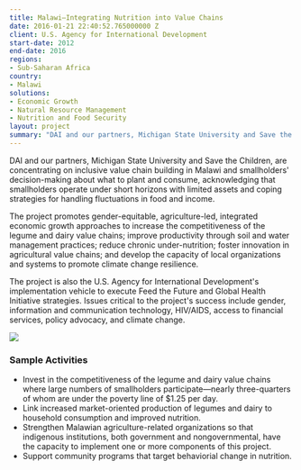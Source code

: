 ```yaml
---
title: Malawi—Integrating Nutrition into Value Chains
date: 2016-01-21 22:40:52.765000000 Z
client: U.S. Agency for International Development
start-date: 2012
end-date: 2016
regions:
- Sub-Saharan Africa
country:
- Malawi
solutions:
- Economic Growth
- Natural Resource Management
- Nutrition and Food Security
layout: project
summary: "DAI and our partners, Michigan State University and Save the Children, are concentrating on inclusive value chain building in Malawi and smallholders' decision-making about what to plant and consume, acknowledging that smallholders operate under short horizons with limited assets and coping strategies for handling fluctuations in food and income."
---
```

DAI and our partners, Michigan State University and Save the Children, are concentrating on inclusive value chain building in Malawi and smallholders' decision-making about what to plant and consume, acknowledging that smallholders operate under short horizons with limited assets and coping strategies for handling fluctuations in food and income.

The project promotes gender-equitable, agriculture-led, integrated economic growth approaches to increase the competitiveness of the legume and dairy value chains; improve productivity through soil and water management practices; reduce chronic under-nutrition; foster innovation in agricultural value chains; and develop the capacity of local organizations and systems to promote climate change resilience.

The project is also the U.S. Agency for International Development's implementation vehicle to execute Feed the Future and Global Health Initiative strategies. Issues critical to the project's success include gender, information and communication technology, HIV/AIDS, access to financial services, policy advocacy, and climate change.

![][1]

###  Sample Activities

* Invest in the competitiveness of the legume and dairy value chains where large numbers of smallholders participate—nearly three-quarters of whom are under the poverty line of $1.25 per day.
* Link increased market-oriented production of legumes and dairy to household consumption and improved nutrition.
* Strengthen Malawian agriculture-related organizations so that indigenous institutions, both government and nongovernmental, have the capacity to implement one or more components of this project.
* Support community programs that target behaviorial change in nutrition.

[1]: /assets/images/projects/forweb.jpg
